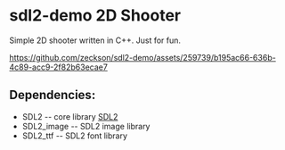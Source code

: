 # sdl2-demo 2D Shooter

Simple 2D shooter written in C++. Just for fun.

https://github.com/zeckson/sdl2-demo/assets/259739/b195ac66-636b-4c89-acc9-2f82b63ecae7

## Dependencies:

- SDL2 -- core library [SDL2](https://www.libsdl.org/)
- SDL2_image -- SDL2 image library
- SDL2_ttf -- SDL2 font library